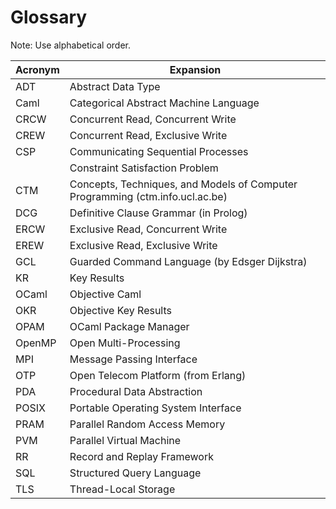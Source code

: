 # Glossary #

Note: Use alphabetical order.

Acronym | Expansion
------- | ---------
ADT     | Abstract Data Type
Caml    | Categorical Abstract Machine Language
CRCW    | Concurrent Read, Concurrent Write
CREW    | Concurrent Read, Exclusive Write
CSP     | Communicating Sequential Processes
        | Constraint Satisfaction Problem
CTM     | Concepts, Techniques, and Models of Computer Programming (ctm.info.ucl.ac.be)
DCG     | Definitive Clause Grammar (in Prolog)
ERCW    | Exclusive Read, Concurrent Write
EREW    | Exclusive Read, Exclusive Write
GCL     | Guarded Command Language (by Edsger Dijkstra)
KR      | Key Results
OCaml   | Objective Caml
OKR     | Objective Key Results
OPAM    | OCaml Package Manager
OpenMP  | Open Multi-Processing
MPI     | Message Passing Interface
OTP     | Open Telecom Platform (from Erlang)
PDA     | Procedural Data Abstraction
POSIX   | Portable Operating System Interface
PRAM    | Parallel Random Access Memory
PVM     | Parallel Virtual Machine
RR      | Record and Replay Framework
SQL     | Structured Query Language
TLS     | Thread-Local Storage
